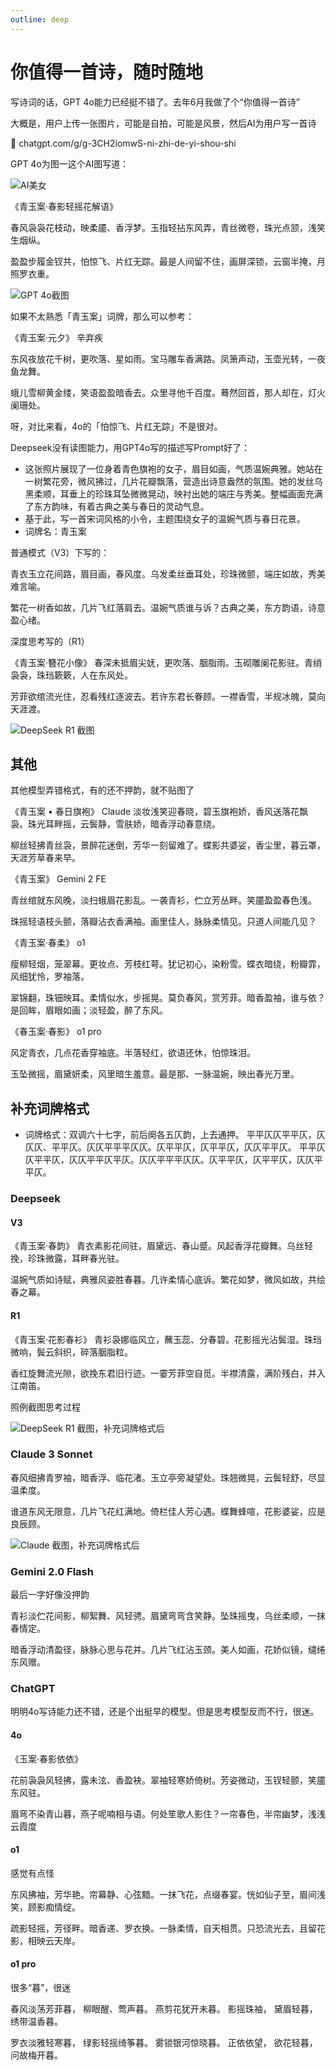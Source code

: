 ```yaml
---
outline: deep
---
```


# 你值得一首诗，随时随地

写诗词的话，GPT 4o能力已经挺不错了。去年6月我做了个“你值得一首诗” 

大概是，用户上传一张图片，可能是自拍，可能是风景，然后AI为用户写一首诗

🔗 chatgpt.com/g/g-3CH2iomwS-ni-zhi-de-yi-shou-shi

GPT 4o为图一这个AI图写道：

![AI美女](ai_beauty.png)

《青玉案·春影轻摇花解语》

春风袅袅花枝动，映柔靥、香浮梦。玉指轻拈东风弄，青丝微卷，珠光点颔，浅笑生烟纵。

盈盈步履金钗共，怕惊飞、片红无踪。最是人间留不住，画屏深锁，云窗半掩，月照罗衣重。

![GPT 4o截图](yoap4o.png)

如果不太熟悉「青玉案」词牌，那么可以参考：

《青玉案·元夕》 辛弃疾

东风夜放花千树，更吹落、星如雨。宝马雕车香满路。凤箫声动，玉壶光转，一夜鱼龙舞。

蛾儿雪柳黄金缕，笑语盈盈暗香去。众里寻他千百度。蓦然回首，那人却在，灯火阑珊处。

呀，对比来看，4o的「怕惊飞、片红无踪」不是很对。

Deepseek没有读图能力，用GPT4o写的描述写Prompt好了：

- 这张照片展现了一位身着青色旗袍的女子，眉目如画，气质温婉典雅。她站在一树繁花旁，微风拂过，几片花瓣飘落，营造出诗意盎然的氛围。她的发丝乌黑柔顺，耳垂上的珍珠耳坠微微晃动，映衬出她的端庄与秀美。整幅画面充满了东方韵味，有着古典之美与春日的灵动气息。
- 基于此，写一首宋词风格的小令，主题围绕女子的温婉气质与春日花景。
- 词牌名：青玉案

普通模式（V3）下写的：

青衣玉立花间路，眉目画，春风度。乌发柔丝垂耳处，珍珠微颤，端庄如故，秀美难言喻。

繁花一树香如故，几片飞红落肩去。温婉气质谁与诉？古典之美，东方韵语，诗意盈心绪。

深度思考写的（R1）

《青玉案·簪花小像》
春深未抵眉尖妩，更吹落、胭脂雨。玉砌雕阑花影驻。青绡袅袅，珠珰簌簌，人在东风处。

芳菲欲绾流光住，忍看残红逐波去。若许东君长眷顾。一襟香雪，半规冰魄，莫向天涯渡。

![DeepSeek R1 截图](yoapR1.png)

## 其他

其他模型弄错格式，有的还不押韵，就不贴图了

《青玉案 • 春日旗袍》 Claude
淡妆浅笑迎春晓，碧玉旗袍娇，香风送落花飘袅。珠光耳畔摇，云鬓静，雪肤娇，暗香浮动春意绕。

柳丝轻拂青丝袅，景醉花迷倒，芳华一刻留难了。蝶影共婆娑，香尘里，暮云罩，天涯芳草春来早。

《青玉案》 Gemini 2 FE

青丝绾就东风晚，淡扫蛾眉花影乱。一袭青衫，伫立芳丛畔。笑靥盈盈春色浅。

珠摇轻语枝头颤，落瓣沾衣香满袖。画里佳人，脉脉柔情见。只道人间能几见？

《青玉案·春柔》 o1

瘦柳轻烟，笼翠幕。更妆点、芳枝红萼。犹记初心，染粉雪。蝶衣暗绕，粉瓣霏，风细犹怜，罗袖落。

翠锦翻，珠钿映耳。柔情似水，步摇晃。莫负春风，赏芳菲。暗香盈袖，谁与依？是回眸，眉眼如画；淡轻盈，醉了东风。

《春玉案·春影》 o1 pro

风定青衣，几点花香穿袖底。半落轻红，欲语还休，怕惊珠泪。

玉坠微摇，眉黛妍柔，风里暗生羞意。最是那、一脉温婉，映出春光万里。

## 补充词牌格式

- 词牌格式：双调六十七字，前后阕各五仄韵，上去通押。
            平平仄仄平平仄，仄仄仄、平平仄。仄仄平平平仄仄。仄平平仄，仄平平仄，仄仄平平仄。
            平平仄仄平平仄，仄仄平平仄平仄。仄仄平平平仄仄。仄平平仄，仄平平仄，仄仄平平仄。

### Deepseek

#### V3

《青玉案·春韵》
青衣素影花间驻，眉黛远、春山蹙。风起香浮花瓣舞。乌丝轻挽，珍珠微露，耳畔春光驻。

温婉气质如诗赋，典雅风姿胜春暮。几许柔情心底诉。繁花如梦，微风如故，共绘春之幕。

#### R1

《青玉案·花影春衫》
青衫袅娜临风立，蘸玉蕊、分春碧。花影摇光沾鬓湿。珠珰微响，鬓云斜织，碎落胭脂粒。

香红旋舞流光隙，欲挽东君旧行迹。一霎芳菲空自觅。半襟清露，满阶残白，并入江南笛。

照例截图思考过程

![DeepSeek R1 截图，补充词牌格式后](yoapR1-2.png)

### Claude 3 Sonnet

春风细拂青罗袖，暗香浮、临花渚。玉立亭旁凝望处。珠翘微晃，云鬓轻舒，尽显温柔度。

谁道东风无限意，几片飞花红满地。倚栏佳人芳心遇。蝶舞蜂喧，花影婆娑，应是良辰顾。

![Claude 截图，补充词牌格式后](yoapClaude.png)

### Gemini 2.0 Flash

最后一字好像没押韵

青衫淡伫花间影，柳絮舞、风轻骋。眉黛弯弯含笑静。坠珠摇曳，乌丝柔顺，一抹春情定。

暗香浮动清盈径，脉脉心思与花并。几片飞红沾玉颈。美人如画，花娇似镜，缱绻东风赠。

### ChatGPT

明明4o写诗能力还不错，还是个出挺早的模型。但是思考模型反而不行，很迷。

#### 4o

《玉案·春影依依》

花前袅袅风轻拂，露未泫、香盈袂。翠袖轻寒娇倚树。芳姿微动，玉钗轻颤，笑靥东风驻。

眉弯不染青山暮，燕子呢喃相与语。何处笙歌人影住？一帘春色，半帘幽梦，浅浅云霞度

#### o1

感觉有点怪

东风拂袖，芳华艳。帘幕静、心弦黯。一抹飞花，点缀春宴。恍如仙子至，眉间浅笑，顾影痴情绽。

疏影轻摇，芳径畔。暗香递、罗衣换。一脉柔情，自天相贯。只恐流光去，且留花影，相映云天岸。


#### o1 pro

很多“暮”，很迷

春风淡荡芳菲暮，
柳眼醒、莺声暮。
燕剪花犹开未暮。
影摇珠袖，
黛眉轻暮，
绣带温香暮。

罗衣淡雅轻寒暮，
绿影轻摇绮筝暮。
雾锁银河惊晓暮。
正依依望，
欲花轻暮，
问故梅开暮。
